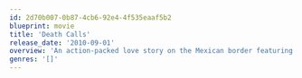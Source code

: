 ```yaml
---
id: 2d70b007-0b87-4cb6-92e4-4f535eaaf5b2
blueprint: movie
title: 'Death Calls'
release_date: '2010-09-01'
overview: 'An action-packed love story on the Mexican border featuring oppression, revenge, reincarnation and rebirth.'
genres: '[]'
---
```

